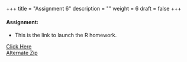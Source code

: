 +++
title = "Assignment 6"
description = ""
weight = 6
draft = false
+++


#### Assignment:
- This is the link to launch the R homework.
  
[Click Here](https://rstudio.cloud/spaces/7409/join?access_code=txUupCHpcn7IMb1kQsy5a7Ig9bjgujLfq3Cr%2F25x)
<br>
[Alternate Zip](https://github.com/rpi-techfundamentals/spring2019-materials/raw/master/06-intro-r/hm6/Archive.zip)
